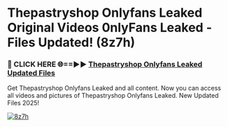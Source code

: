 # Thepastryshop Onlyfans Leaked Original Videos 0nlyFans Leaked - Files Updated! (8z7h)

<h3>🔴 CLICK HERE 🌐==►► <a href="https://tinyurl.com/ms9xzufz" rel="nofollow">Thepastryshop Onlyfans Leaked Updated Files</a></h3>

Get Thepastryshop Onlyfans Leaked and all content. Now you can access all videos and pictures of Thepastryshop Onlyfans Leaked. New Updated Files 2025!

[![8z7h](https://i.imgur.com/PQ7UWWw.gif)](https://tinyurl.com/ms9xzufz)
